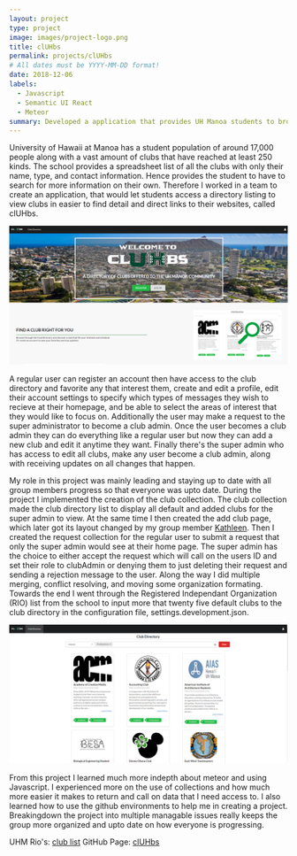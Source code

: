 ```yaml
---
layout: project
type: project
image: images/project-logo.png
title: clUHbs
permalink: projects/clUHbs
# All dates must be YYYY-MM-DD format!
date: 2018-12-06
labels:
  - Javascript
  - Semantic UI React
  - Meteor
summary: Developed a application that provides UH Manoa students to browse a well organized directory of all current student clubs with brief information.
---
```


University of Hawaii at Manoa has a student population of around 17,000 people along with a vast amount of clubs that have reached at least 250 kinds. The school provides a spreadsheet list of all the clubs with only their name, type, and contact information. Hence provides the student to have to search for more information on their own. Therefore I worked in a team to create an application, that would let students access a directory listing to view clubs in easier to find detail and direct links to their websites, called clUHbs.

<img class="ui image" src="../images/home.PNG">

A regular user can register an account then have access to the club directory and favorite any that interest them, create and edit a profile, edit their account settings to specify which types of messages they wish to recieve at their homepage, and be able to select the areas of interest that they would like to focus on. Additionally the user may make a request to the super administrator to become a club admin. Once the user becomes a club admin they can do everything like a regular user but now they can add a new club and edit it anytime they want. Finally there's the super admin who has access to edit all clubs, make any user become a club admin, along with receiving updates on all changes that happen.

My role in this project was mainly leading and staying up to date with all group members progress so that everyone was upto date. During the project I implemented the creation of the club collection. The club collection made the club directory list to display all default and added clubs for the super admin to view. At the same time I then created the add club page, which later got its layout changed by my group member <a href="https://kathleen808.github.io/">Kathleen</a>. Then I created the request collection for the regular user to submit a request that only the super admin would see at their home page. The super admin has the choice to either accept the request which will call on the users ID and set their role to clubAdmin or denying them to just deleting their request and sending a rejection message to the user. Along the way I did multiple merging, conflict resolving, and moving some organization formating. Towards the end I went through the Registered Independant Organization (RIO) list from the school to input more that twenty five default clubs to the club directory in the configuration file, settings.development.json.

<img class="ui image" src="../images/directory.PNG">

From this project I learned much more indepth about meteor and using Javascript. I experienced more on the use of collections and how much more easier it makes to return and call on data that I need access to. I also learned how to use the github environments to help me in creating a project. Breakingdown the project into multiple managable issues really keeps the group more organized and upto date on how everyone is progressing.

UHM Rio's: <a href="https://docs.google.com/spreadsheets/d/1vK_ixq3a86uXjHXy9oNnyYHwAvyU9smNPKuJU6OYd-Q/edit">club list</a>
GitHub Page: <a href="https://cluhbs.github.io/"><i class="large github icon "></i>clUHbs</a>
